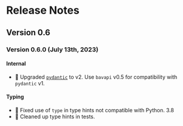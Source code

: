 # Release Notes

## Version 0.6

### Version 0.6.0 (July 13th, 2023)

#### Internal

- :rocket: Upgraded [`pydantic`](https://pypi.org/project/pydantic/) to v2. Use `bavapi` v0.5 for compatibility with `pydantic` v1.

#### Typing

- :bug: Fixed use of `type` in type hints not compatible with Python. 3.8
- :broom: Cleaned up type hints in tests.
